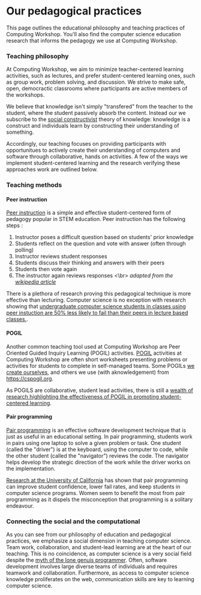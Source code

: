 Our pedagogical practices
=========================

This page outlines the educational philosophy and teaching practices of Computing Workshop. You'll also find the
computer science education research that informs the pedagogy we use at Computing Workshop.

### Teaching philosophy

At Computing Workshop, we aim to minimize teacher-centered learning activities, such as lectures, and prefer student-centered
learning ones, such as group work, problem solving, and discussion. We strive to make safe, open, democractic classrooms where
participants are active members of the workshops.

We believe that knowledge isn't simply "transfered" from the teacher to the
student, where the student passively absorb the content. Instead our we subscribe to the
[social constructivist](https://en.wikipedia.org/wiki/Social_constructivism) theory of knowledge: knowledge is a construct and
individuals learn by constructing their understanding of something.

Accordingly, our teaching focuses on providing participants
with opportunitues to actively create their understanding of computers and software through collaborative, hands on
activities. A few of the ways we implement student-centered learning and the research verifying these approaches work are
outlined below.

### Teaching methods

#### Peer instruction

[Peer instruction](https://en.wikipedia.org/wiki/Peer_instruction) is a simple and effective student-centered form of
pedagogy popular in STEM education. Peer instruction has the following steps :

1. Instructor poses a difficult question based on students' prior knowledge
2. Students reflect on the question and vote with answer (often through polling)
4. Instructor reviews student responses
5. Students discuss their thinking and answers with their peers
6. Students then vote again
7. The instructor again reviews responses
<\br>
*adapted from the [wikipedia article](https://en.wikipedia.org/wiki/Peer_instruction)*

There is a plethora of research proving this pedagogical technique is more effective than lecturing. Computer science is
no exception with research showing that [undergraduate computer science students in classes using peer instuction are 50% less likely to fail than their peers in lecture based classes.](https://dl.acm.org/citation.cfm?id=2445250).

#### POGIL

Another common teaching tool used at Computing Workshop are Peer Oriented Guided Inquiry Learning (POGIL)
activities. [POGIL](https://pogil.org/about-pogil/what-is-pogil) activities at Computing Workshop are often short worksheets presenting problems or activities for students to complete in
self-managed teams. Some POGILs [we create
ourselves](https://www.computing-workshop.com/lessons/W19/ml-1/knn-ws/writeup.pdf), and others we use (with
aknowledgement) from <https://cspogil.org>.

As POGILS are collaborative, student lead activities, there is still a [wealth of research
highlighting the effectiveness of POGIL in promoting student-centered learning](https://dl.acm.org/results.cfm?query=POGIL&Go.x=0&Go.y=0).

#### Pair programming

[Pair programming](https://en.wikipedia.org/wiki/Pair_programming) is an effective software development technique that is just as useful in an educational setting. In
pair programming, students work in pairs using one laptop to solve a given problem or task. One student (called
the "driver") is at the keyboard, using the computer to code, while the other student (called the "navigator") reviews the code. The navigator helps
develop the strategic direction of the work while the driver works on the implementation.

[Research at the University of California](https://dl.acm.org/citation.cfm?id=1060071.1060075) has shown that pair
programming can improve student confidence, lower fail rates, and keep students in computer science programs. Women
seem to benefit the most from pair programming as it dispels the misconception that programming is a solitary endeavour.

### Connecting the social and the computational

As you can see from our philosophy of education and pedagogical practices, we emphasize a social dimension in teaching computer
science. Team work, collaboration, and student-lead learning are at the heart of our teaching. This is no coincidence,
as computer science is a very social field despite the [myth of the lone genuis
programmer](https://www.nytimes.com/2017/08/12/upshot/techs-damaging-myth-of-the-loner-genius-nerd.html). Often,
software development involves large diverse teams of individuals and requires teamwork and collaboration. Furthermore,
as access to computer science knowledge proliferates on the web, communication skills are key to learning computer
science.
